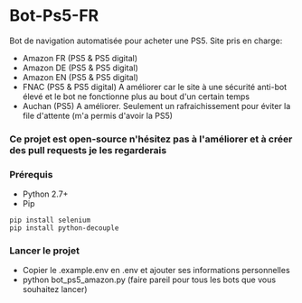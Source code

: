 # Bot-Ps5-FR

Bot de navigation automatisée pour acheter une PS5.
Site pris en charge: 
* Amazon FR (PS5 & PS5 digital)
* Amazon DE (PS5 & PS5 digital)
* Amazon EN (PS5 & PS5 digital)
* FNAC (PS5 & PS5 digital) A améliorer car le site à une sécurité anti-bot élevé et le bot ne fonctionne plus au bout d'un certain temps
* Auchan (PS5) A améliorer. Seulement un rafraichissement pour éviter la file d'attente (m'a permis d'avoir la PS5)

### Ce projet est open-source n'hésitez pas à l'améliorer et à créer des pull requests je les regarderais

### Prérequis

* Python 2.7+
* Pip
```
pip install selenium
pip install python-decouple
```

### Lancer le projet

* Copier le .example.env en .env et ajouter ses informations personnelles
* python bot_ps5_amazon.py (faire pareil pour tous les bots que vous souhaitez lancer)
